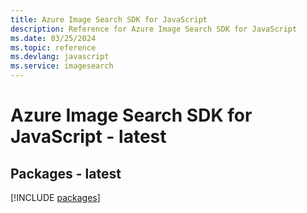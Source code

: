 ```yaml
---
title: Azure Image Search SDK for JavaScript
description: Reference for Azure Image Search SDK for JavaScript
ms.date: 03/25/2024
ms.topic: reference
ms.devlang: javascript
ms.service: imagesearch
---
```

# Azure Image Search SDK for JavaScript - latest
## Packages - latest
[!INCLUDE [packages](image-search-index.md)]